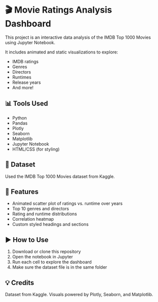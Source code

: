 # 🎬 Movie Ratings Analysis Dashboard

This project is an interactive data analysis of the IMDB Top 1000 Movies using Jupyter Notebook.

It includes animated and static visualizations to explore:
- IMDB ratings
- Genres
- Directors
- Runtimes
- Release years
- And more!

## 📊 Tools Used
- Python
- Pandas
- Plotly
- Seaborn
- Matplotlib
- Jupyter Notebook
- HTML/CSS (for styling)

## 📁 Dataset
Used the IMDB Top 1000 Movies dataset from Kaggle.

## 📸 Features
- Animated scatter plot of ratings vs. runtime over years
- Top 10 genres and directors
- Rating and runtime distributions
- Correlation heatmap
- Custom styled headings and sections

## ▶️ How to Use
1. Download or clone this repository
2. Open the notebook in Jupyter
3. Run each cell to explore the dashboard
4. Make sure the dataset file is in the same folder

## 💡 Credits
Dataset from Kaggle. Visuals powered by Plotly, Seaborn, and Matplotlib.
